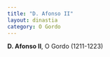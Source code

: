 ```yaml
---
title: "D. Afonso II"
layout: dinastia
category: O Gordo
---
```


**D. Afonso II**, O Gordo (1211-1223)